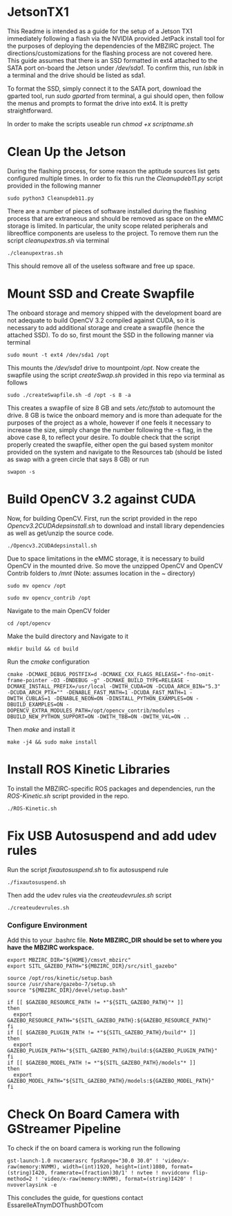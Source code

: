 # JetsonTX1
This Readme is intended as a guide for the setup of a Jetson TX1 immediately following a flash via the NVIDIA provided JetPack install tool for the purposes of deploying the dependencies of the MBZIRC project. The directions/customizations for the flashing process are not covered here. This guide assumes that there is an SSD formatted in ext4 attached to the SATA port on-board the Jetson under */dev/sda1*. To confirm this, run *lsblk* in a terminal and the drive should be listed as sda1.

To format the SSD, simply connect it to the SATA port, download the gparted tool, run *sudo gparted* from terminal, a gui should open, then follow the menus and prompts to format the drive into ext4. It is pretty straightforward. 

In order to make the scripts useable run *chmod +x scriptname.sh*

# Clean Up the Jetson
During the flashing process, for some reason the aptitude sources list gets configured multiple times. In order to fix this run the *Cleanupdeb11.py* script provided in the following manner

    sudo python3 Cleanupdeb11.py

There are a number of pieces of software installed during the flashing process that are extraneous and should be removed as space on the eMMC storage is limited. In particular, the unity scope related peripherals and libreoffice components are useless to the project. To remove them run the script *cleanupextras.sh* via terminal

    ./cleanupextras.sh

This should remove all of the useless software and free up space.

# Mount SSD and Create Swapfile
The onboard storage and memory shipped with the development board are not adequate to build OpenCV 3.2 compiled against CUDA, so it is necessary to add additional storage and create a swapfile (hence the attached SSD). To do so, first mount the SSD in the following manner via terminal

    sudo mount -t ext4 /dev/sda1 /opt

This mounts the */dev/sda1* drive to mountpoint */opt*. 
Now create the swapfile using the script *createSwap.sh* provided in this repo via terminal as follows

    sudo ./createSwapfile.sh -d /opt -s 8 -a

This creates a swapfile of size 8 GB and sets */etc/fstab* to automount the drive. 8 GB is twice the onboard memory and is more than adequate for the purposes of the project as a whole, however if one feels it necessary to increase the size, simply change the number following the -s flag, in the above case 8, to reflect your desire. To double check that the script properly created the swapfile, either open the gui based system monitor provided on the system and navigate to the Resources tab (should be listed as swap with a green circle that says 8 GB) or run

    swapon -s

# Build OpenCV 3.2 against CUDA
Now, for building OpenCV. First, run the script provided in the repo *Opencv3.2CUDAdepsinstall.sh* to download and install library dependencies as well as get/unzip the source code.

    ./Opencv3.2CUDAdepsinstall.sh

Due to space limitations in the eMMC storage, it is necessary to build OpenCV in the mounted drive. So move the unzipped OpenCV and OpenCV Contrib folders to */mnt* (Note: assumes location in the ~ directory)

    sudo mv opencv /opt

    sudo mv opencv_contrib /opt

Navigate to the main OpenCV folder 

    cd /opt/opencv
    
Make the build directory and Navigate to it

    mkdir build && cd build
    
Run the *cmake* configuration

    cmake -DCMAKE_DEBUG_POSTFIX=d -DCMAKE_CXX_FLAGS_RELEASE="-fno-omit-frame-pointer -O3 -DNDEBUG -g" -DCMAKE_BUILD_TYPE=RELEASE -DCMAKE_INSTALL_PREFIX=/usr/local -DWITH_CUDA=ON -DCUDA_ARCH_BIN="5.3" -DCUDA_ARCH_PTX="" -DENABLE_FAST_MATH=1 -DCUDA_FAST_MATH=1 -DWITH_CUBLAS=1 -DENABLE_NEON=ON -DINSTALL_PYTHON_EXAMPLES=ON -DBUILD_EXAMPLES=ON -DOPENCV_EXTRA_MODULES_PATH=/opt/opencv_contrib/modules -DBUILD_NEW_PYTHON_SUPPORT=ON -DWITH_TBB=ON -DWITH_V4L=ON ..

Then *make* and install it

    make -j4 && sudo make install

# Install ROS Kinetic Libraries
To install the MBZIRC-specific ROS packages and dependencies, run the *ROS-Kinetic.sh* script provided in the repo.

    ./ROS-Kinetic.sh

# Fix USB Autosuspend and add udev rules 
Run the script *fixautosuspend.sh* to fix autosuspend rule


    ./fixautosuspend.sh

Then add the udev rules via the *createudevrules.sh* script

    ./createudevrules.sh

### Configure Environment

Add this to your .bashrc file. **Note MBZIRC_DIR should be set to where you have the MBZIRC workspace.**

    export MBZIRC_DIR="${HOME}/cmsvt_mbzirc"
    export SITL_GAZEBO_PATH="${MBZIRC_DIR}/src/sitl_gazebo"

    source /opt/ros/kinetic/setup.bash
    source /usr/share/gazebo-7/setup.sh
    source "${MBZIRC_DIR}/devel/setup.bash"

    if [[ $GAZEBO_RESOURCE_PATH != *"${SITL_GAZEBO_PATH}"* ]]
    then
      export GAZEBO_RESOURCE_PATH="${SITL_GAZEBO_PATH}:${GAZEBO_RESOURCE_PATH}"
    fi
    if [[ $GAZEBO_PLUGIN_PATH != *"${SITL_GAZEBO_PATH}/build"* ]]
    then
      export GAZEBO_PLUGIN_PATH="${SITL_GAZEBO_PATH}/build:${GAZEBO_PLUGIN_PATH}"
    fi
    if [[ $GAZEBO_MODEL_PATH != *"${SITL_GAZEBO_PATH}/models"* ]]
    then
      export GAZEBO_MODEL_PATH="${SITL_GAZEBO_PATH}/models:${GAZEBO_MODEL_PATH}"
    fi
    
# Check On Board Camera with GStreamer Pipeline
To check if the on board camera is working run the following

    gst-launch-1.0 nvcamerasrc fpsRange="30.0 30.0" ! 'video/x-raw(memory:NVMM), width=(int)1920, height=(int)1080, format=(string)I420, framerate=(fraction)30/1' ! nvtee ! nvvidconv flip-method=2 ! 'video/x-raw(memory:NVMM), format=(string)I420' ! nvoverlaysink -e

This concludes the guide, for questions contact EssarelleATnymDOThushDOTcom 
